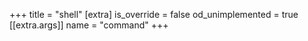 +++
title = "shell"
[extra]
is_override = false
od_unimplemented = true
[[extra.args]]
name = "command"
+++